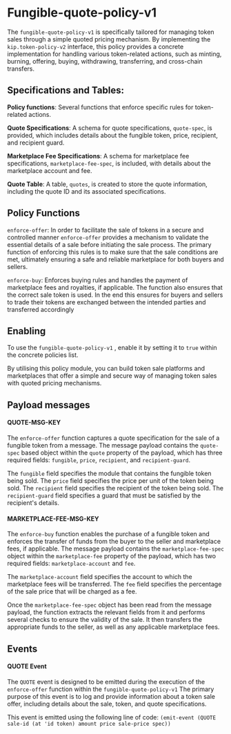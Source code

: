 # Fungible-quote-policy-v1

The `fungible-quote-policy-v1` is specifically tailored for managing token sales through a simple quoted pricing mechanism. By implementing the `kip.token-policy-v2` interface, this policy provides a concrete implementation for handling various token-related actions, such as minting, burning, offering, buying, withdrawing, transferring, and cross-chain transfers.

## Specifications and Tables:

**Policy functions**: Several functions that enforce specific rules for token-related actions.

**Quote Specifications**: A schema for quote specifications, `quote-spec`, is provided, which includes details about the fungible token, price, recipient, and recipient guard.

**Marketplace Fee Specifications**: A schema for marketplace fee specifications, `marketplace-fee-spec`, is included, with details about the marketplace account and fee.

**Quote Table**: A table, `quotes`, is created to store the quote information, including the quote ID and its associated specifications.

## Policy Functions

`enforce-offer`: In order to facilitate the sale of tokens in a secure and controlled manner `enforce-offer` provides a mechanism to validate the essential details of a sale before initiating the sale process. The primary function of enforcing this rules is to make sure that the sale conditions are met, ultimately ensuring a safe and reliable marketplace for both buyers and sellers.

`enforce-buy`: Enforces buying rules and handles the payment of marketplace fees and royalties, if applicable. The function also ensures that the correct sale token is used. In the end this ensures for buyers and sellers to trade their tokens are exchanged between the intended parties and transferred accordingly

## Enabling

To use the `fungible-quote-policy-v1` , enable it by setting it to `true` within the concrete policies list.

By utilising this policy module, you can build token sale platforms and marketplaces that offer a simple and secure way of managing token sales with quoted pricing mechanisms.

## Payload messages

#### QUOTE-MSG-KEY

The `enforce-offer` function captures a quote specification for the sale of a fungible token from a message. The message payload contains the `quote-spec` based object within the `quote` property of the payload, which has three required fields: `fungible`, `price`, `recipient`, and `recipient-guard`.

The `fungible` field specifies the module that contains the fungible token being sold. The `price` field specifies the price per unit of the token being sold. The `recipient` field specifies the recipient of the token being sold. The `recipient-guard` field specifies a guard that must be satisfied by the recipient's details.

#### MARKETPLACE-FEE-MSG-KEY

The `enforce-buy` function enables the purchase of a fungible token and enforces the transfer of funds from the buyer to the seller and marketplace fees, if applicable. The message payload contains the `marketplace-fee-spec` object within the `marketplace-fee` property of the payload, which has two required fields: `marketplace-account` and `fee`.

The `marketplace-account` field specifies the account to which the marketplace fees will be transferred. The `fee` field specifies the percentage of the sale price that will be charged as a fee.

Once the `marketplace-fee-spec` object has been read from the message payload, the function extracts the relevant fields from it and performs several checks to ensure the validity of the sale. It then transfers the appropriate funds to the seller, as well as any applicable marketplace fees.

## Events

#### QUOTE Event

The `QUOTE` event is designed to be emitted during the execution of the `enforce-offer` function within the `fungible-quote-policy-v1` The primary purpose of this event is to log and provide information about a token sale offer, including details about the sale, token, and quote specifications.

This event is emitted using the following line of code:
`(emit-event (QUOTE sale-id (at 'id token) amount price sale-price spec))`
